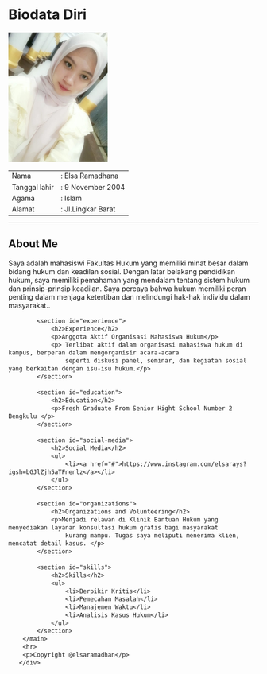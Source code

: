 
<html lang="en">
<head>
    <meta charset="UTF-8">
    <meta http-equiv="X-UA-Compatible" content="IE=edge">
    <meta name="viewport" content="width=device-width, initial-scale=1,0">
</head>
<body>
   <div class="wrapper" >
    <h1> Biodata Diri </h1>
    <td rowspan="5"><img src="elsa.jpg" width="200px"></td>
    <table class="table">
        <body>
            <tr>
                <td> Nama</td>
                <td>: Elsa Ramadhana</td>
            </tr>
            <tr>
                <td>Tanggal lahir</td>
                <td>: 9 November 2004</td>
            </tr>
            <tr>
                <td> Agama</td>
                <td>: Islam</td>
            </tr>
            <tr>
                <td> Alamat</td>
                <td>: Jl.Lingkar Barat</td>
            </tr>
        </table>
        <hr>
        <main>
            <section id="about">
                <h2>About Me</h2>
                <p>Saya adalah mahasiswi Fakultas Hukum yang memiliki minat besar dalam bidang hukum dan keadilan sosial.
                    Dengan latar belakang pendidikan hukum, saya memiliki pemahaman yang mendalam tentang sistem hukum dan
                    prinsip-prinsip keadilan. Saya percaya bahwa hukum memiliki peran penting dalam menjaga ketertiban dan
                    melindungi hak-hak individu dalam masyarakat..</p>
            </section>
    
            <section id="experience">
                <h2>Experience</h2>
                <p>Anggota Aktif Organisasi Mahasiswa Hukum</p>
                <p> Terlibat aktif dalam organisasi mahasiswa hukum di kampus, berperan dalam mengorganisir acara-acara
                    seperti diskusi panel, seminar, dan kegiatan sosial yang berkaitan dengan isu-isu hukum.</p>
            </section>
    
            <section id="education">
                <h2>Education</h2>
                <p>Fresh Graduate From Senior Hight School Number 2 Bengkulu </p>
            </section>
    
            <section id="social-media">
                <h2>Social Media</h2>
                <ul>
                    <li><a href="#">https://www.instagram.com/elsarays?igsh=bGJlZjh5aTFnenlz</a></li>
                </ul>
            </section>
    
            <section id="organizations">
                <h2>Organizations and Volunteering</h2>
                <p>Menjadi relawan di Klinik Bantuan Hukum yang menyediakan layanan konsultasi hukum gratis bagi masyarakat
                    kurang mampu. Tugas saya meliputi menerima klien, mencatat detail kasus. </p>
            </section>
    
            <section id="skills">
                <h2>Skills</h2>
                <ul>
                    <li>Berpikir Kritis</li>
                    <li>Pemecahan Masalah</li>
                    <li>Manajemen Waktu</li>
                    <li>Analisis Kasus Hukum</li>
                </ul>
            </section>
        </main>
        <hr>
        <p>Copyright @elsaramadhan</p>
       </div>
</body>
</html>
